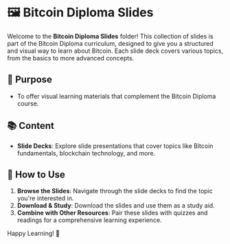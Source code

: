 # 🖼️ Bitcoin Diploma Slides

Welcome to the **Bitcoin Diploma Slides** folder! This collection of slides is part of the Bitcoin Diploma curriculum, designed to give you a structured and visual way to learn about Bitcoin. Each slide deck covers various topics, from the basics to more advanced concepts.

## 🎯 Purpose
- To offer visual learning materials that complement the Bitcoin Diploma course.

## 📚 Content
- **Slide Decks**: Explore slide presentations that cover topics like Bitcoin fundamentals, blockchain technology, and more.

## 🚀 How to Use
1. **Browse the Slides**: Navigate through the slide decks to find the topic you're interested in.
2. **Download & Study**: Download the slides and use them as a study aid.
3. **Combine with Other Resources**: Pair these slides with quizzes and readings for a comprehensive learning experience.

Happy Learning! 📖

